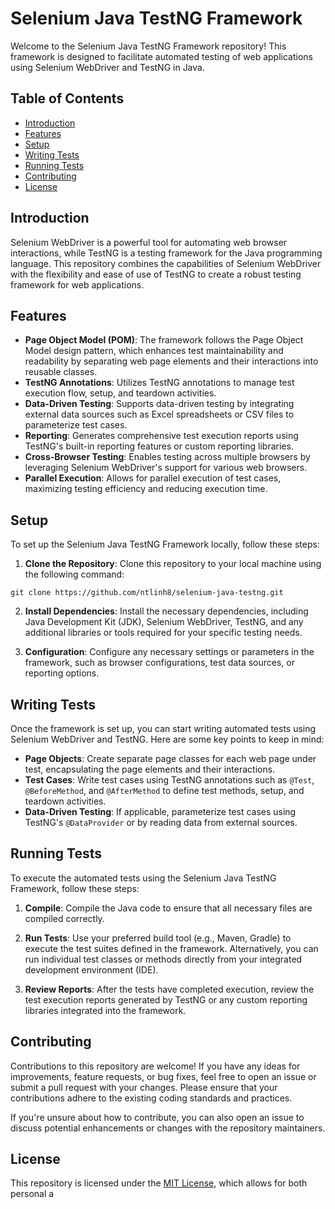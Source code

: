 # Selenium Java TestNG Framework

Welcome to the Selenium Java TestNG Framework repository! This framework is designed to facilitate automated testing of web applications using Selenium WebDriver and TestNG in Java.

## Table of Contents

- [Introduction](#introduction)
- [Features](#features)
- [Setup](#setup)
- [Writing Tests](#writing-tests)
- [Running Tests](#running-tests)
- [Contributing](#contributing)
- [License](#license)

## Introduction

Selenium WebDriver is a powerful tool for automating web browser interactions, while TestNG is a testing framework for the Java programming language. This repository combines the capabilities of Selenium WebDriver with the flexibility and ease of use of TestNG to create a robust testing framework for web applications.

## Features

- **Page Object Model (POM)**: The framework follows the Page Object Model design pattern, which enhances test maintainability and readability by separating web page elements and their interactions into reusable classes.
- **TestNG Annotations**: Utilizes TestNG annotations to manage test execution flow, setup, and teardown activities.
- **Data-Driven Testing**: Supports data-driven testing by integrating external data sources such as Excel spreadsheets or CSV files to parameterize test cases.
- **Reporting**: Generates comprehensive test execution reports using TestNG's built-in reporting features or custom reporting libraries.
- **Cross-Browser Testing**: Enables testing across multiple browsers by leveraging Selenium WebDriver's support for various web browsers.
- **Parallel Execution**: Allows for parallel execution of test cases, maximizing testing efficiency and reducing execution time.

## Setup

To set up the Selenium Java TestNG Framework locally, follow these steps:

1. **Clone the Repository**: Clone this repository to your local machine using the following command:
```
git clone https://github.com/ntlinh8/selenium-java-testng.git
```
2. **Install Dependencies**: Install the necessary dependencies, including Java Development Kit (JDK), Selenium WebDriver, TestNG, and any additional libraries or tools required for your specific testing needs.

3. **Configuration**: Configure any necessary settings or parameters in the framework, such as browser configurations, test data sources, or reporting options.

## Writing Tests

Once the framework is set up, you can start writing automated tests using Selenium WebDriver and TestNG. Here are some key points to keep in mind:

- **Page Objects**: Create separate page classes for each web page under test, encapsulating the page elements and their interactions.
- **Test Cases**: Write test cases using TestNG annotations such as `@Test`, `@BeforeMethod`, and `@AfterMethod` to define test methods, setup, and teardown activities.
- **Data-Driven Testing**: If applicable, parameterize test cases using TestNG's `@DataProvider` or by reading data from external sources.

## Running Tests

To execute the automated tests using the Selenium Java TestNG Framework, follow these steps:

1. **Compile**: Compile the Java code to ensure that all necessary files are compiled correctly.

2. **Run Tests**: Use your preferred build tool (e.g., Maven, Gradle) to execute the test suites defined in the framework. Alternatively, you can run individual test classes or methods directly from your integrated development environment (IDE).

3. **Review Reports**: After the tests have completed execution, review the test execution reports generated by TestNG or any custom reporting libraries integrated into the framework.

## Contributing

Contributions to this repository are welcome! If you have any ideas for improvements, feature requests, or bug fixes, feel free to open an issue or submit a pull request with your changes. Please ensure that your contributions adhere to the existing coding standards and practices.

If you're unsure about how to contribute, you can also open an issue to discuss potential enhancements or changes with the repository maintainers.

## License

This repository is licensed under the [MIT License](LICENSE), which allows for both personal a
